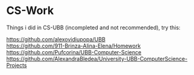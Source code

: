 # CS-Work
Things i did in CS-UBB (incompleted and not recommended), try this:

 https://github.com/alexovidiupopa/UBB <br />
 https://github.com/911-Brinza-Alina-Elena/Homework <br />
 https://github.com/Pufcorina/UBB-Computer-Science <br />
 https://github.com/AlexandraBledea/University-UBB-ComputerScience-Projects <br />
